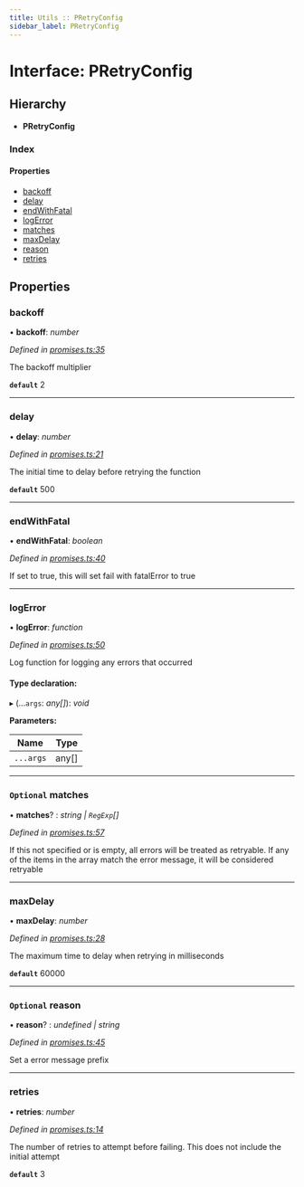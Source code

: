 ```yaml
---
title: Utils :: PRetryConfig
sidebar_label: PRetryConfig
---
```


# Interface: PRetryConfig

## Hierarchy

* **PRetryConfig**

### Index

#### Properties

* [backoff](pretryconfig.md#backoff)
* [delay](pretryconfig.md#delay)
* [endWithFatal](pretryconfig.md#endwithfatal)
* [logError](pretryconfig.md#logerror)
* [matches](pretryconfig.md#optional-matches)
* [maxDelay](pretryconfig.md#maxdelay)
* [reason](pretryconfig.md#optional-reason)
* [retries](pretryconfig.md#retries)

## Properties

###  backoff

• **backoff**: *number*

*Defined in [promises.ts:35](https://github.com/terascope/teraslice/blob/e7b0edd3/packages/utils/src/promises.ts#L35)*

The backoff multiplier

**`default`** 2

___

###  delay

• **delay**: *number*

*Defined in [promises.ts:21](https://github.com/terascope/teraslice/blob/e7b0edd3/packages/utils/src/promises.ts#L21)*

The initial time to delay before retrying the function

**`default`** 500

___

###  endWithFatal

• **endWithFatal**: *boolean*

*Defined in [promises.ts:40](https://github.com/terascope/teraslice/blob/e7b0edd3/packages/utils/src/promises.ts#L40)*

If set to true, this will set fail with fatalError to true

___

###  logError

• **logError**: *function*

*Defined in [promises.ts:50](https://github.com/terascope/teraslice/blob/e7b0edd3/packages/utils/src/promises.ts#L50)*

Log function for logging any errors that occurred

#### Type declaration:

▸ (...`args`: *any[]*): *void*

**Parameters:**

Name | Type |
------ | ------ |
`...args` | any[] |

___

### `Optional` matches

• **matches**? : *string | `RegExp`[]*

*Defined in [promises.ts:57](https://github.com/terascope/teraslice/blob/e7b0edd3/packages/utils/src/promises.ts#L57)*

If this not specified or is empty, all errors will be treated as retryable.
If any of the items in the array match the error message,
it will be considered retryable

___

###  maxDelay

• **maxDelay**: *number*

*Defined in [promises.ts:28](https://github.com/terascope/teraslice/blob/e7b0edd3/packages/utils/src/promises.ts#L28)*

The maximum time to delay when retrying in milliseconds

**`default`** 60000

___

### `Optional` reason

• **reason**? : *undefined | string*

*Defined in [promises.ts:45](https://github.com/terascope/teraslice/blob/e7b0edd3/packages/utils/src/promises.ts#L45)*

Set a error message prefix

___

###  retries

• **retries**: *number*

*Defined in [promises.ts:14](https://github.com/terascope/teraslice/blob/e7b0edd3/packages/utils/src/promises.ts#L14)*

The number of retries to attempt before failing.
This does not include the initial attempt

**`default`** 3
